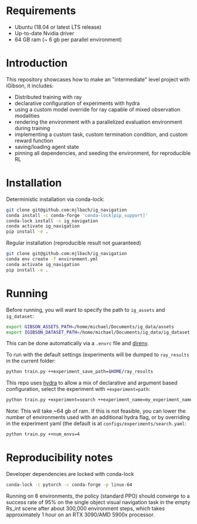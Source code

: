 # Requirements

* Ubuntu (18.04 or latest LTS release)
* Up-to-date Nvidia driver
* 64 GB ram (~ 6 gb per parallel environment)

# Introduction

This repository showcases how to make an "intermediate" level project with iGibson, it includes:

* Distributed training with ray
* declarative configuration of experiments with hydra
* using a custom model override for ray capable of mixed observation modalities
* rendering the environment with a parallelized evaluation environment during training
* implementing a custom task, custom termination condition, and custom reward function
* saving/loading agent state
* pinning all dependencies, and seeding the environment, for reproducible RL

# Installation 

Deterministic installation via conda-lock:

```bash
git clone git@github.com:mjlbach/ig_navigation
conda install -c conda-forge 'conda-lock[pip_support]'
conda-lock install -n ig_navigation
conda activate ig_navigation
pip install -e .
```

Regular installation (reproducible result not guaranteed)

```bash
git clone git@github.com:mjlbach/ig_navigation
conda env create -f environment.yml
conda activate ig_navigation
pip install -e .
```

# Running

Before running, you will want to specify the path to `ig_assets` and `ig_dataset`:

```bash
export GIBSON_ASSETS_PATH=/home/michael/Documents/ig_data/assets
export IGIBSON_DATASET_PATH=/home/michael/Documents/ig_data/ig_dataset
```

This can be done automatically via a `.envrc` file and [direnv](https://direnv.net/).

To run with the default settings (experiments will be dumped to `ray_results` in the current folder:

```bash
python train.py ++experiment_save_path=$HOME/ray_results
```

This repo uses [hydra](https://hydra.cc/) to allow a mix of declarative and argument based configuration,
select the experiment with `+experiment=path`:

```bash
python train.py +experiment=search ++experiment_name=my_experiment_name ++experiment_save_path=$(pwd)/ray_results
```

Note: This will take ~64 gb of ram. If this is not feasible, you can lower the number of environments used with an additional hydra flag,
or by overriding in the experiment yaml (the default is at `configs/experiments/search.yaml`:

```bash
python train.py ++num_envs=4
```

# Reproducibility notes

Developer dependencies are locked with conda-lock
```bash
conda-lock -c pytorch -c conda-forge -p linux-64
```

Running on 8 environments, the policy (standard PPO) should converge to a success rate of 95% on the single object visual navigation task in the empty Rs_int scene after about 300,000 environment steps, which takes approximately 1 hour on an RTX 3090/AMD 5900x processor.
